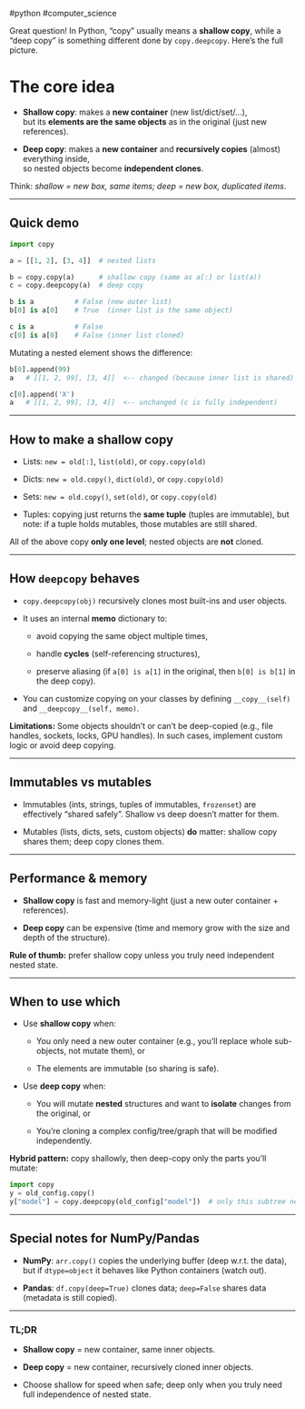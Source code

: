 #python #computer_science 

Great question! In Python, “copy” usually means a **shallow copy**, while a “deep copy” is something different done by `copy.deepcopy`. Here’s the full picture.

# The core idea

- **Shallow copy**: makes a **new container** (new list/dict/set/…),  
    but its **elements are the same objects** as in the original (just new references).
    
- **Deep copy**: makes a **new container** and **recursively copies** (almost) everything inside,  
    so nested objects become **independent clones**.
    

Think: _shallow = new box, same items; deep = new box, duplicated items_.

---

## Quick demo

```python
import copy

a = [[1, 2], [3, 4]]  # nested lists

b = copy.copy(a)      # shallow copy (same as a[:] or list(a))
c = copy.deepcopy(a)  # deep copy

b is a          # False (new outer list)
b[0] is a[0]    # True  (inner list is the same object)

c is a          # False
c[0] is a[0]    # False (inner list cloned)
```

Mutating a nested element shows the difference:

```python
b[0].append(99)
a   # [[1, 2, 99], [3, 4]]  <-- changed (because inner list is shared)

c[0].append('X')
a   # [[1, 2, 99], [3, 4]]  <-- unchanged (c is fully independent)
```

---

## How to make a shallow copy

- Lists: `new = old[:]`, `list(old)`, or `copy.copy(old)`
    
- Dicts: `new = old.copy()`, `dict(old)`, or `copy.copy(old)`
    
- Sets: `new = old.copy()`, `set(old)`, or `copy.copy(old)`
    
- Tuples: copying just returns the **same tuple** (tuples are immutable), but note: if a tuple holds mutables, those mutables are still shared.
    

All of the above copy **only one level**; nested objects are **not** cloned.

---

## How `deepcopy` behaves

- `copy.deepcopy(obj)` recursively clones most built-ins and user objects.
    
- It uses an internal **memo** dictionary to:
    
    - avoid copying the same object multiple times,
        
    - handle **cycles** (self-referencing structures),
        
    - preserve aliasing (if `a[0] is a[1]` in the original, then `b[0] is b[1]` in the deep copy).
        
- You can customize copying on your classes by defining `__copy__(self)` and `__deepcopy__(self, memo)`.
    

**Limitations:** Some objects shouldn’t or can’t be deep-copied (e.g., file handles, sockets, locks, GPU handles). In such cases, implement custom logic or avoid deep copying.

---

## Immutables vs mutables

- Immutables (ints, strings, tuples of immutables, `frozenset`) are effectively “shared safely”. Shallow vs deep doesn’t matter for them.
    
- Mutables (lists, dicts, sets, custom objects) **do** matter: shallow copy shares them; deep copy clones them.
    

---

## Performance & memory

- **Shallow copy** is fast and memory-light (just a new outer container + references).
    
- **Deep copy** can be expensive (time and memory grow with the size and depth of the structure).
    

**Rule of thumb:** prefer shallow copy unless you truly need independent nested state.

---

## When to use which

- Use **shallow copy** when:
    
    - You only need a new outer container (e.g., you’ll replace whole sub-objects, not mutate them), or
        
    - The elements are immutable (so sharing is safe).
        
- Use **deep copy** when:
    
    - You will mutate **nested** structures and want to **isolate** changes from the original, or
        
    - You’re cloning a complex config/tree/graph that will be modified independently.
        

**Hybrid pattern:** copy shallowly, then deep-copy only the parts you’ll mutate:

```python
import copy
y = old_config.copy()
y["model"] = copy.deepcopy(old_config["model"])  # only this subtree needs isolation
```

---

## Special notes for NumPy/Pandas

- **NumPy**: `arr.copy()` copies the underlying buffer (deep w.r.t. the data), but if `dtype=object` it behaves like Python containers (watch out).
    
- **Pandas**: `df.copy(deep=True)` clones data; `deep=False` shares data (metadata is still copied).
    

---

### TL;DR

- **Shallow copy** = new container, same inner objects.
    
- **Deep copy** = new container, recursively cloned inner objects.
    
- Choose shallow for speed when safe; deep only when you truly need full independence of nested state.